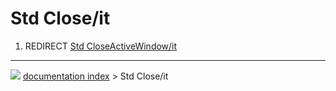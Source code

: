 # Std Close/it
1.  REDIRECT [Std CloseActiveWindow/it](Std_CloseActiveWindow/it.md)



---
![](images/Button_right.svg) [documentation index](../README.md) > Std Close/it

